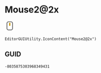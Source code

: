 # Mouse2@2x
![](/img/Mouse2@2x.png)

``` CSharp
EditorGUIUtility.IconContent("Mouse2@2x")
```
## GUID
```
-8035875303968349431
```
